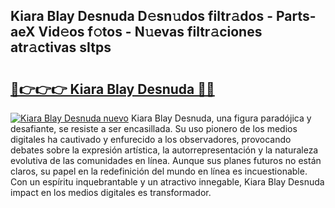 ## Kiara Blay Desnuda D𝚎sn𝚞dos filtr𝚊dos - Parts-aeX Vid𝚎os f𝚘tos - N𝚞evas filtr𝚊ciones atr𝚊ctivas sItps

# <h2><a href="http://mb9y8p.tromn.icu/?c=Kiara+Blay+Desnuda">🔗👉👉👉 Kiara Blay Desnuda 🔗🔗</a></h2>

[![Kiara Blay Desnuda nuevo](https://i.imgur.com/pEAQMta.gif)](http://mb9y8p.tromn.icu/?c=Kiara+Blay+Desnuda)
Kiara Blay Desnuda, una figura paradójica y desafiante, se resiste a ser encasillada. Su uso pionero de los medios digitales ha cautivado y enfurecido a los observadores, provocando debates sobre la expresión artística, la autorrepresentación y la naturaleza evolutiva de las comunidades en línea. Aunque sus planes futuros no están claros, su papel en la redefinición del mundo en línea es incuestionable. Con un espíritu inquebrantable y un atractivo innegable, Kiara Blay Desnuda impact en los medios digitales es transformador.
